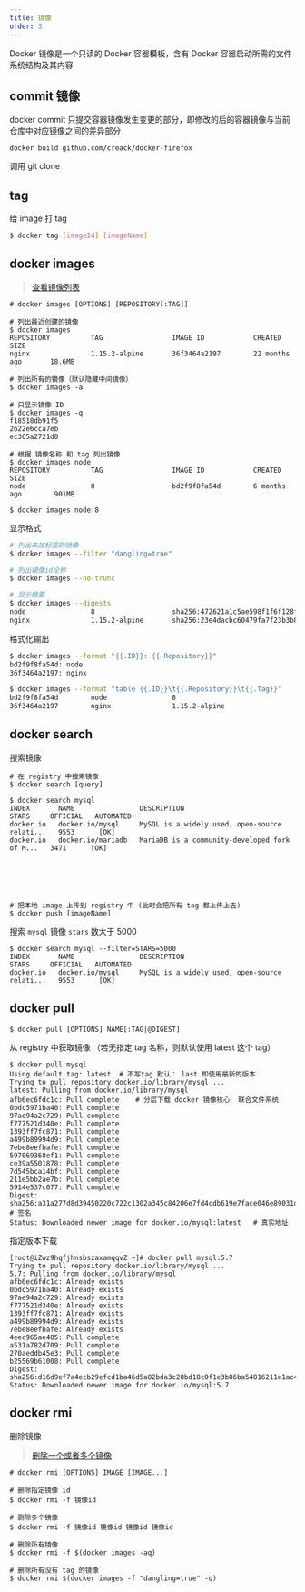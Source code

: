 ```yaml
---
title: 镜像
order: 3
---
```


Docker 镜像是一个只读的 Docker 容器模板，含有 Docker 容器启动所需的文件系统结构及其内容

## commit 镜像

docker commit 只提交容器镜像发生变更的部分，即修改的后的容器镜像与当前仓库中对应镜像之间的差异部分

```shell
docker build github.com/creack/docker-firefox
```

调用 git clone

## tag

给 image 打 tag

```bash
$ docker tag [imageId] [imageName]
```

## docker images

> [查看镜像列表](https://docs.docker.com/engine/reference/commandline/images/)

```shell
# docker images [OPTIONS] [REPOSITORY[:TAG]]

# 列出最近创建的镜像
$ docker images
REPOSITORY          TAG                 IMAGE ID            CREATED             SIZE
nginx               1.15.2-alpine       36f3464a2197        22 months ago       18.6MB

# 列出所有的镜像（默认隐藏中间镜像）
$ docker images -a

# 只显示镜像 ID
$ docker images -q
f18518db91f5
2622e6cca7eb
ec365a2721d0

# 根据 镜像名称 和 tag 列出镜像
$ docker images node
REPOSITORY          TAG                 IMAGE ID            CREATED             SIZE
node                8                   bd2f9f8fa54d        6 months ago        901MB

$ docker images node:8
```

显示格式

```bash
# 列出未加标签的镜像
$ docker images --filter "dangling=true"

# 列出镜像id全称
$ docker images --no-trunc

# 显示概要
$ docker images --digests
node                8                   sha256:472621a1c5ae598f1f6f128f8a1ed57dce7b369975523615265a0663b60a96b3   bd2f9f8fa54d        6 months ago        901MB
nginx               1.15.2-alpine       sha256:23e4dacbc60479fa7f23b3b8e18aad41bd8445706d0538b25ba1d575a6e2410b   36f3464a2197        23 months ago       18.6MB
```

格式化输出

```bash
$ docker images --format "{{.ID}}: {{.Repository}}"
bd2f9f8fa54d: node
36f3464a2197: nginx

$ docker images --format "table {{.ID}}\t{{.Repository}}\t{{.Tag}}"
bd2f9f8fa54d        node                8
36f3464a2197        nginx               1.15.2-alpine
```

## docker search

搜索镜像

```shell
# 在 registry 中搜索镜像
$ docker search [query]

$ docker search mysql
INDEX       NAME                DESCRIPTION                                     STARS     OFFICIAL   AUTOMATED
docker.io   docker.io/mysql     MySQL is a widely used, open-source relati...   9553      [OK]
docker.io   docker.io/mariadb   MariaDB is a community-developed fork of M...   3471      [OK]






# 把本地 image 上传到 registry 中 (此时会把所有 tag 都上传上去)
$ docker push [imageName]
```

搜索 `mysql` 镜像 `stars` 数大于 5000

```shell
$ docker search mysql --filter=STARS=5000
INDEX       NAME                DESCRIPTION                                     STARS     OFFICIAL   AUTOMATED
docker.io   docker.io/mysql     MySQL is a widely used, open-source relati...   9553      [OK]
```

## docker pull

```shell
$ docker pull [OPTIONS] NAME[:TAG|@DIGEST]
```

从 registry 中获取镜像 （若无指定 tag 名称，则默认使用 latest 这个 tag）

```shell
$ docker pull mysql
Using default tag: latest  # 不写tag 默认： last 即使用最新的版本
Trying to pull repository docker.io/library/mysql ...
latest: Pulling from docker.io/library/mysql
afb6ec6fdc1c: Pull complete    # 分层下载 docker 镜像核心  联合文件系统
0bdc5971ba40: Pull complete
97ae94a2c729: Pull complete
f777521d340e: Pull complete
1393ff7fc871: Pull complete
a499b89994d9: Pull complete
7ebe8eefbafe: Pull complete
597069368ef1: Pull complete
ce39a5501878: Pull complete
7d545bca14bf: Pull complete
211e5bb2ae7b: Pull complete
5914e537c077: Pull complete
Digest: sha256:a31a277d8d39450220c722c1302a345c84206e7fd4cdb619e7face046e89031d  # 签名
Status: Downloaded newer image for docker.io/mysql:latest   # 真实地址
```

指定版本下载

```shell
[root@iZwz9hqfjhnsbszaxamqqvZ ~]# docker pull mysql:5.7
Trying to pull repository docker.io/library/mysql ...
5.7: Pulling from docker.io/library/mysql
afb6ec6fdc1c: Already exists
0bdc5971ba40: Already exists
97ae94a2c729: Already exists
f777521d340e: Already exists
1393ff7fc871: Already exists
a499b89994d9: Already exists
7ebe8eefbafe: Already exists
4eec965ae405: Pull complete
a531a782d709: Pull complete
270aeddb45e3: Pull complete
b25569b61008: Pull complete
Digest: sha256:d16d9ef7a4ecb29efcd1ba46d5a82bda3c28bd18c0f1e3b86ba54816211e1ac4
Status: Downloaded newer image for docker.io/mysql:5.7
```

## docker rmi

删除镜像

> [删除一个或者多个镜像](https://docs.docker.com/engine/reference/commandline/rmi/)

```shell
# docker rmi [OPTIONS] IMAGE [IMAGE...]

# 删除指定镜像 id
$ docker rmi -f 镜像id

# 删除多个镜像
$ docker rmi -f 镜像id 镜像id 镜像id 镜像id

# 删除所有镜像
$ docker rmi -f $(docker images -aq)

# 删除所有没有 tag 的镜像
$ docker rmi $(docker images -f "dangling=true" -q)
```
